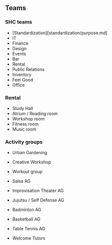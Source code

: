 ## Teams

### SHC teams
- [Standardization][standardization/purpose.md]
- IT
- Finance
- Design
- Events
- Bar
- Rental
- Public Relations
- Inventory
- Feel Good
- Office

### Rental
- Study Hall
- Atrium / Reading room
- Workshop room
- Fitness room
- Music room

### Activity groups
- Urban Gardening
- Creative Workshop
- Workout group
- Salsa AG
- Improvisation Theater AG
- Jujutsu / Self Defense AG
- Badminton AG
- Basketball AG
- Table Tennis AG

- Welcome Tutors
